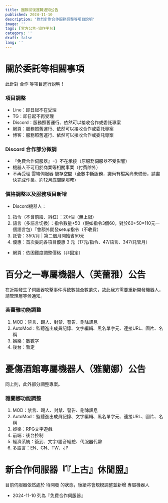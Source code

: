 ```yaml
---
title: 團隊回復運轉通知公告
published: 2024-11-10
description: '對於針對合作服務調整等項目說明'
image: ''
tags: [官方公告-協作平台]
category: ''
draft: false 
lang: ''
---
```


# 關於委託等相關事項

此針對 合作 等項目進行說明！

### 項目調整

* Line：即日起不在受理
* TG：即日起不再受理
* Discord：服務照舊運行、依然可以接收合作或委託專案
* 網頁：服務照舊運行、依然可以接收合作或委託專案
* 博客：服務照舊運行、依然可以接收合作或委託專案

### Discord 合作部分微調

* 『免費合作伺服器』=》不在承接（原服務伺服器不受影響）
* 機器人不可用於商業等相關事業（付費除外）
* 不再受理 雲端伺服器 儲存空間（全數中斷服務，諾尚有檔案尚未備份，請盡快完成作業。約12月底關閉服務）

### 價格調整以及服務項目新增

* Discord機器人：
1. 指令（不含前綴、斜杠）：20/個（無上限）
2. 語言（多語言切換）：指令數量+50（假如指令3個60，對於60+50=110元一個語言包）『會額外開發setup指令（不收費）
3. 託管：350/月 | 第二個月開始省50元
4. 優惠：首次委託各項目優惠 3 元（17元/指令、47/語言、347/託管月）

* 網頁：依困難度調整價格（非固定）

# 百分之一專屬機器人（芙蕾雅）公告

在近期發生了伺服器攻擊事件導致數據全數遺失，故此我方需要重新開發機器人，請管理層等候通知。

### 芙蕾雅功能調整

1. MOD：禁言、踢人、封禁、警告、刪除訊息
2. AutoMod：監聽進出成員記錄、文字編輯、黑名單字元、連接URL、圖片、名稱
3. 娛樂：數數字
4. 後台：暫定

# 憂傷酒館專屬機器人（雅蘭娜）公告

同上則，此外部分調整專案。

### 雅蘭娜功能調整

1. MOD：禁言、踢人、封禁、警告、刪除訊息
2. AutoMod：監聽進出成員記錄、文字編輯、黑名單字元、連接URL、圖片、名稱
3. 娛樂：RPG文字遊戲
4. 前端：後台控制
5. 經濟系統：簽到、文字/語音經驗、伺服器代幣
6. 多語言：EN、CN、TW、JP

# 新合作伺服器『『上古』休閒盟』

目前伺服器依然處於 待開發 的狀態，後續將會規模調整並新增 專屬機器人

* 2024-11-10 列為『免費合作伺服器』